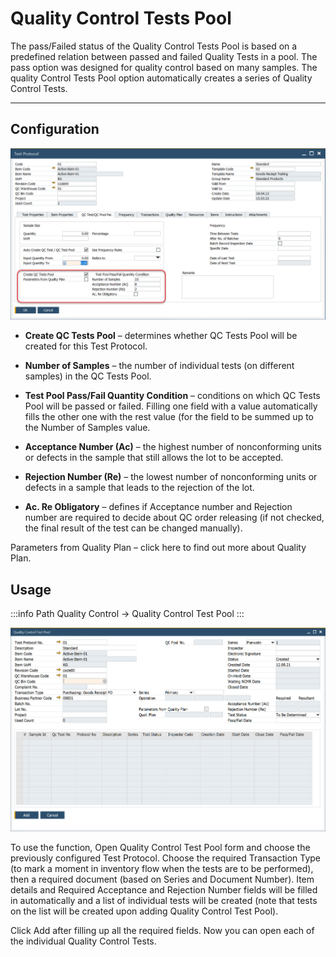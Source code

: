 # Quality Control Tests Pool

The pass/Failed status of the Quality Control Tests Pool is based on a predefined relation between passed and failed Quality Tests in a pool. The pass option was designed for quality control based on many samples. The quality Control Tests Pool option automatically creates a series of Quality Control Tests.

---

## Configuration

![Test Protocol Test Pools](./media/test-protocol-test-pools.png)

- **Create QC Tests Pool** – determines whether QC Tests Pool will be created for this Test Protocol.

- **Number of Samples** – the number of individual tests (on different samples) in the QC Tests Pool.

- **Test Pool Pass/Fail Quantity Condition** – conditions on which QC Tests Pool will be passed or failed. Filling one field with a value automatically fills the other one with the rest value (for the field to be summed up to the Number of Samples value.

 - **Acceptance Number (Ac)** – the highest number of nonconforming units or defects in the sample that still allows the lot to be accepted.

 - **Rejection Number (Re)** – the lowest number of nonconforming units or defects in a sample that leads to the rejection of the lot.

- **Ac. Re Obligatory** – defines if Acceptance number and Rejection number are required to decide about QC order releasing (if not checked, the final result of the test can be changed manually).

Parameters from Quality Plan – click here to find out more about Quality Plan.

## Usage

:::info Path
Quality Control → Quality Control Test Pool
:::

![Quality Control Test Pool](./media/quality-control-test-pool.png)

To use the function, Open Quality Control Test Pool form and choose the previously configured Test Protocol. Choose the required Transaction Type (to mark a moment in inventory flow when the tests are to be performed), then a required document (based on Series and Document Number). Item details and Required Acceptance and Rejection Number fields will be filled in automatically and a list of individual tests will be created (note that tests on the list will be created upon adding Quality Control Test Pool).

Click Add after filling up all the required fields. Now you can open each of the individual Quality Control Tests.
